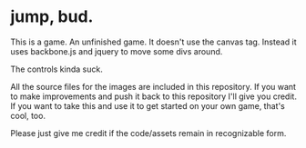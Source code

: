 # jump, bud.
This is a game. An unfinished game.
It doesn't use the canvas tag. Instead it uses backbone.js and jquery to move some divs around.

The controls kinda suck. 

All the source files for the images are included in this repository. 
If you want to make improvements and push it back to this repository I'll give you credit. 
If you want to take this and use it to get started on your own game, that's cool, too.

Please just give me credit if the code/assets remain in recognizable form.